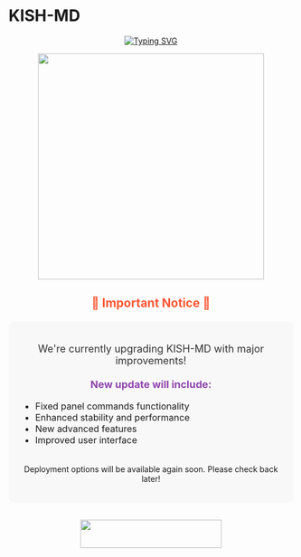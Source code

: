 # KISH-MD 
<div align="center">
  <a href="https://git.io/typing-svg"><img src="https://readme-typing-svg.demolab.com?font=Fira+Code&size=40&pause=1000&color=FF0000&center=true&width=900&height=100&lines=UPDATE+IN+PROGRESS;DEPLOYMENT+TEMPORARILY+UNAVAILABLE" alt="Typing SVG" /></a>
  
  <p align="center">
    <img src="https://i.ibb.co/7dfYDvHc/IMG20220810-WA0058.jpg" width="400" height="400"/>
  </p>

  <h2 style="color: #FF5733;">🚧 Important Notice 🚧</h2>
  
  <div style="background-color: #F8F8F8; padding: 20px; border-radius: 10px; max-width: 800px; margin: 20px auto;">
    <p style="font-size: 18px; color: #333;">
      We're currently upgrading KISH-MD with major improvements!<br><br>
      <span style="color: #8E44AD; font-weight: bold;">New update will include:</span>
      <ul style="text-align: left; font-size: 16px;">
        <li>Fixed panel commands functionality</li>
        <li>Enhanced stability and performance</li>
        <li>New advanced features</li>
        <li>Improved user interface</li>
      </ul>
      <br>
      Deployment options will be available again soon. Please check back later!
    </p>
  </div>

  <div style="margin-top: 30px;">
    <a href="https://github.com/Brashokish/Kish-MD">
      <img src="https://img.shields.io/badge/CHECK_UPDATES-25D366?style=for-the-badge&logo=github&logoColor=white" width="250" height="50"/>
    </a>
  </div>
</div>

